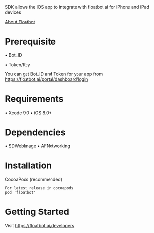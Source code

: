 SDK allows the iOS app to integrate with floatbot.ai for iPhone and iPad devices

[About Floatbot](http://floatbot.ai)

# Prerequisite

• Bot_ID

• Token/Key

You can get Bot_ID and Token for your app from https://floatbot.ai/portal/dashboard/login

# Requirements

• Xcode 9.0
•	iOS 8.0+

# Dependencies

•	SDWebImage
•	AFNetworking

# Installation

  CocoaPods (recommended)
  
    For latest release in cocoapods
    pod 'floatbot'

# Getting Started
  Visit https://floatbot.ai/developers
